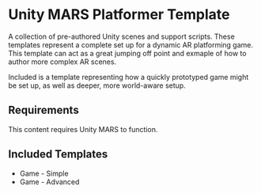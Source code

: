 # Unity MARS Platformer Template

A collection of pre-authored Unity scenes and support scripts. These templates represent a complete set up for a dynamic AR platforming game. This template can act as a great jumping off point and exmaple of how to author more complex AR scenes.

Included is a template representing how a quickly prototyped game might be set up, as well as deeper, more world-aware setup.

## Requirements

This content requires Unity MARS to function.

## Included Templates
* Game - Simple
* Game - Advanced 